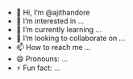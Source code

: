 - 👋 Hi, I’m @ajithandore
- 👀 I’m interested in ...
- 🌱 I’m currently learning ...
- 💞️ I’m looking to collaborate on ...
- 📫 How to reach me ...
- 😄 Pronouns: ...
- ⚡ Fun fact: ...

<!---
ajithandore/ajithandore is a ✨ special ✨ repository because its `README.md` (this file) appears on your GitHub profile.
You can click the Preview link to take a look at your changes.
--->
